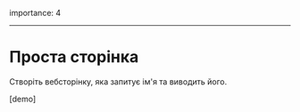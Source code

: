 importance: 4

---

# Проста сторінка

Створіть вебсторінку, яка запитує ім'я та виводить його.

[demo]

